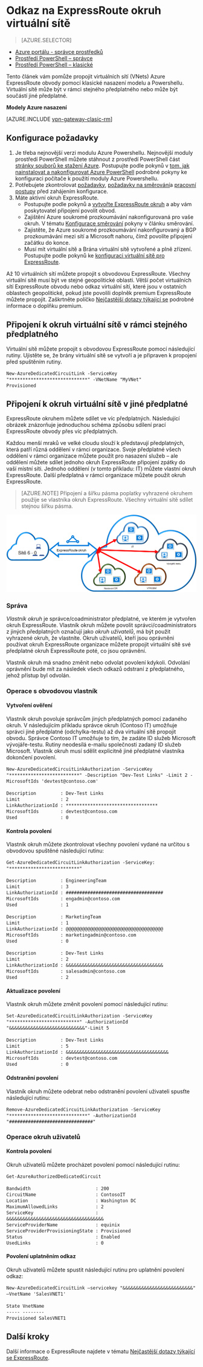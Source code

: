 <properties
   pageTitle="Propojit virtuální sítě ExpressRoute okruh pomocí klasické nasazení modelu a prostředí PowerShell | Microsoft Azure"
   description="Tento dokument obsahuje přehled o tom, jak propojit virtuálních sítí (VNets) do ExpressRoute obvody pomocí klasické nasazení modelu a Powershellu."
   services="expressroute"
   documentationCenter="na"
   authors="ganesr"
   manager="carmonm"
   editor=""
   tags="azure-service-management"/>
<tags
   ms.service="expressroute"
   ms.devlang="na"
   ms.topic="article"
   ms.tgt_pltfrm="na"
   ms.workload="infrastructure-services"
   ms.date="10/10/2016"
   ms.author="ganesr" />

# <a name="link-a-virtual-network-to-an-expressroute-circuit"></a>Odkaz na ExpressRoute okruh virtuální sítě

> [AZURE.SELECTOR]
- [Azure portálu - správce prostředků](expressroute-howto-linkvnet-portal-resource-manager.md)
- [Prostředí PowerShell – správce](expressroute-howto-linkvnet-arm.md)
- [Prostředí PowerShell – klasické](expressroute-howto-linkvnet-classic.md)



Tento článek vám pomůže propojit virtuálních sítí (VNets) Azure ExpressRoute obvody pomocí klasické nasazení modelu a Powershellu. Virtuální sítě může být v rámci stejného předplatného nebo může být součástí jiné předplatné.

**Modely Azure nasazení**

[AZURE.INCLUDE [vpn-gateway-clasic-rm](../../includes/vpn-gateway-classic-rm-include.md)]

## <a name="configuration-prerequisites"></a>Konfigurace požadavky

1. Je třeba nejnovější verzi modulu Azure Powershellu. Nejnovější moduly prostředí PowerShell můžete stáhnout z prostředí PowerShell část [stránky souborů ke stažení Azure](https://azure.microsoft.com/downloads/). Postupujte podle pokynů v [tom, jak nainstalovat a nakonfigurovat Azure PowerShell](../powershell-install-configure.md) podrobné pokyny ke konfiguraci počítače k použití moduly Azure Powershellu.
2. Potřebujete zkontrolovat [požadavky](expressroute-prerequisites.md), [požadavky na směrování](expressroute-routing.md)a [pracovní postupy](expressroute-workflows.md) před zahájením konfigurace.
3. Máte aktivní okruh ExpressRoute.
    - Postupujte podle pokynů a [vytvořte ExpressRoute okruh](expressroute-howto-circuit-classic.md) a aby vám poskytovatel připojení povolit obvod.
    - Zajištění Azure soukromé prozkoumávání nakonfigurovaná pro vaše okruh. V tématu [Konfigurace směrování](expressroute-howto-routing-classic.md) pokyny v článku směrování.
    - Zajistěte, že Azure soukromé prozkoumávání nakonfigurovaný a BGP prozkoumávání mezi sítí a Microsoft nahoru, čímž povolíte připojení začátku do konce.
    - Musí mít virtuální sítě a Brána virtuální sítě vytvořené a plně zřízení. Postupujte podle pokynů ke [konfiguraci virtuální sítě pro ExpressRoute](expressroute-howto-vnet-portal-classic.md).

Až 10 virtuálních sítí můžete propojit s obvodovou ExpressRoute. Všechny virtuální sítě musí být ve stejné geopolitické oblasti. Větší počet virtuálních sítí ExpressRoute obvodu nebo odkaz virtuální sítí, které jsou v ostatních oblastech geopolitické, pokud jste povolili doplněk premium ExpressRoute můžete propojit. Zaškrtněte políčko [Nejčastější dotazy týkající se](expressroute-faqs.md) podrobné informace o doplňku premium.

## <a name="connect-a-virtual-network-in-the-same-subscription-to-a-circuit"></a>Připojení k okruh virtuální sítě v rámci stejného předplatného

Virtuální sítě můžete propojit s obvodovou ExpressRoute pomocí následující rutiny. Ujistěte se, že brány virtuální sítě se vytvoří a je připraven k propojení před spuštěním rutiny.

    New-AzureDedicatedCircuitLink -ServiceKey "*****************************" -VNetName "MyVNet"
    Provisioned

## <a name="connect-a-virtual-network-in-a-different-subscription-to-a-circuit"></a>Připojení k okruh virtuální sítě v jiné předplatné

ExpressRoute okruhem můžete sdílet ve víc předplatných. Následující obrázek znázorňuje jednoduchou schéma způsobu sdílení prací ExpressRoute obvody přes víc předplatných.

Každou menší mraků ve velké cloudu slouží k představují předplatných, která patří různá oddělení v rámci organizace. Svoje předplatné všech oddělení v rámci organizace můžete použít pro nasazení služeb – ale oddělení můžete sdílet jednoho okruh ExpressRoute připojení zpátky do vaší místní síti. Jednoho oddělení (v tomto příkladu: IT) můžete vlastní okruh ExpressRoute. Další předplatná v rámci organizace můžete použít okruh ExpressRoute.

>[AZURE.NOTE] Připojení a šířku pásma poplatky vyhrazené okruhem použije se vlastníka okruh ExpressRoute. Všechny virtuální sítě sdílet stejnou šířku pásma.

![Připojení mezi předplatného](./media/expressroute-howto-linkvnet-classic/cross-subscription.png)

### <a name="administration"></a>Správa

*Vlastník okruh* je správce/coadministrator předplatné, ve kterém je vytvořen okruh ExpressRoute. Vlastník okruh můžete povolit správci/coadministrators z jiných předplatných označují jako *okruh uživatelů*, má být použit vyhrazené okruh, že vlastníte. Okruh uživatelů, kteří jsou oprávněni používat okruh ExpressRoute organizace můžete propojit virtuální sítě své předplatné okruh ExpressRoute poté, co jsou oprávnění.

Vlastník okruh má snadno změnit nebo odvolat povolení kdykoli. Odvolání oprávnění bude mít za následek všech odkazů odstraní z předplatného, jehož přístup byl odvolán.

### <a name="circuit-owner-operations"></a>Operace s obvodovou vlastník

#### <a name="creating-an-authorization"></a>Vytvoření ověření

Vlastník okruh povoluje správcům jiných předplatných pomocí zadaného okruh. V následujícím příkladu správce okruh (Contoso IT) umožňuje správci jiné předplatné (odchylka-testu) až dva virtuální sítě propojit obvodu. Správce Contoso IT umožňuje to tím, že zadáte ID služeb Microsoft vývojáře-testu. Rutiny neodesílá e-mailu společnosti zadaný ID služeb Microsoft. Vlastník okruh musí sdělit explicitně jiné předplatné vlastníka dokončení povolení.

    New-AzureDedicatedCircuitLinkAuthorization -ServiceKey "**************************" -Description "Dev-Test Links" -Limit 2 -MicrosoftIds 'devtest@contoso.com'

    Description         : Dev-Test Links
    Limit               : 2
    LinkAuthorizationId : **********************************
    MicrosoftIds        : devtest@contoso.com
    Used                : 0

#### <a name="reviewing-authorizations"></a>Kontrola povolení

Vlastník okruh můžete zkontrolovat všechny povolení vydané na určitou s obvodovou spuštěné následující rutinu:

    Get-AzureDedicatedCircuitLinkAuthorization -ServiceKey: "**************************"

    Description         : EngineeringTeam
    Limit               : 3
    LinkAuthorizationId : ####################################
    MicrosoftIds        : engadmin@contoso.com
    Used                : 1

    Description         : MarketingTeam
    Limit               : 1
    LinkAuthorizationId : @@@@@@@@@@@@@@@@@@@@@@@@@@@@@@@@@@@@
    MicrosoftIds        : marketingadmin@contoso.com
    Used                : 0

    Description         : Dev-Test Links
    Limit               : 2
    LinkAuthorizationId : &&&&&&&&&&&&&&&&&&&&&&&&&&&&&&&&&&&&
    MicrosoftIds        : salesadmin@contoso.com
    Used                : 2


#### <a name="updating-authorizations"></a>Aktualizace povolení

Vlastník okruh můžete změnit povolení pomocí následující rutinu:

    Set-AzureDedicatedCircuitLinkAuthorization -ServiceKey "**************************" -AuthorizationId "&&&&&&&&&&&&&&&&&&&&&&&&&&&&"-Limit 5

    Description         : Dev-Test Links
    Limit               : 5
    LinkAuthorizationId : &&&&&&&&&&&&&&&&&&&&&&&&&&&&&&&&&&&&&&
    MicrosoftIds        : devtest@contoso.com
    Used                : 0


#### <a name="deleting-authorizations"></a>Odstranění povolení

Vlastník okruh můžete odebrat nebo odstranění povolení uživateli spusťte následující rutinu:

    Remove-AzureDedicatedCircuitLinkAuthorization -ServiceKey "*****************************" -AuthorizationId "###############################"


### <a name="circuit-user-operations"></a>Operace okruh uživatelů

#### <a name="reviewing-authorizations"></a>Kontrola povolení

Okruh uživatelů můžete procházet povolení pomocí následující rutinu:

    Get-AzureAuthorizedDedicatedCircuit

    Bandwidth                        : 200
    CircuitName                      : ContosoIT
    Location                         : Washington DC
    MaximumAllowedLinks              : 2
    ServiceKey                       : &&&&&&&&&&&&&&&&&&&&&&&&&&&&&&&&&&&&
    ServiceProviderName              : equinix
    ServiceProviderProvisioningState : Provisioned
    Status                           : Enabled
    UsedLinks                        : 0

#### <a name="redeeming-link-authorizations"></a>Povolení uplatněním odkaz

Okruh uživatelů můžete spustit následující rutinu pro uplatnění povolení odkaz:

    New-AzureDedicatedCircuitLink –servicekey "&&&&&&&&&&&&&&&&&&&&&&&&&&" –VnetName 'SalesVNET1'

    State VnetName
    ----- --------
    Provisioned SalesVNET1

## <a name="next-steps"></a>Další kroky

Další informace o ExpressRoute najdete v tématu [Nejčastější dotazy týkající se ExpressRoute](expressroute-faqs.md).
